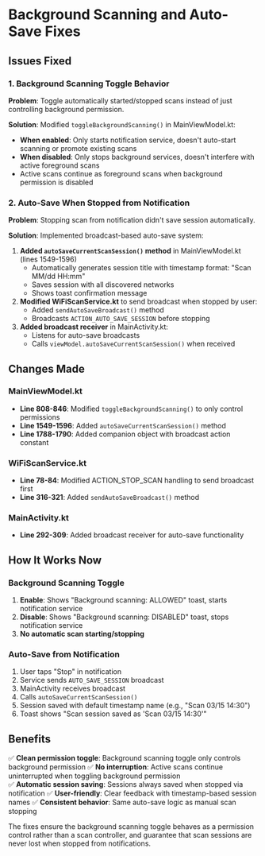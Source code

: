 # Background Scanning and Auto-Save Fixes

## Issues Fixed

### 1. Background Scanning Toggle Behavior
**Problem**: Toggle automatically started/stopped scans instead of just controlling background permission.

**Solution**: Modified `toggleBackgroundScanning()` in MainViewModel.kt:
- **When enabled**: Only starts notification service, doesn't auto-start scanning or promote existing scans
- **When disabled**: Only stops background services, doesn't interfere with active foreground scans
- Active scans continue as foreground scans when background permission is disabled

### 2. Auto-Save When Stopped from Notification
**Problem**: Stopping scan from notification didn't save session automatically.

**Solution**: Implemented broadcast-based auto-save system:
1. **Added `autoSaveCurrentScanSession()` method** in MainViewModel.kt (lines 1549-1596)
   - Automatically generates session title with timestamp format: "Scan MM/dd HH:mm"
   - Saves session with all discovered networks
   - Shows toast confirmation message
2. **Modified WiFiScanService.kt** to send broadcast when stopped by user:
   - Added `sendAutoSaveBroadcast()` method 
   - Broadcasts `ACTION_AUTO_SAVE_SESSION` before stopping
3. **Added broadcast receiver** in MainActivity.kt:
   - Listens for auto-save broadcasts
   - Calls `viewModel.autoSaveCurrentScanSession()` when received

## Changes Made

### MainViewModel.kt
- **Line 808-846**: Modified `toggleBackgroundScanning()` to only control permissions
- **Line 1549-1596**: Added `autoSaveCurrentScanSession()` method
- **Line 1788-1790**: Added companion object with broadcast action constant

### WiFiScanService.kt  
- **Line 78-84**: Modified ACTION_STOP_SCAN handling to send broadcast first
- **Line 316-321**: Added `sendAutoSaveBroadcast()` method

### MainActivity.kt
- **Line 292-309**: Added broadcast receiver for auto-save functionality

## How It Works Now

### Background Scanning Toggle
1. **Enable**: Shows "Background scanning: ALLOWED" toast, starts notification service
2. **Disable**: Shows "Background scanning: DISABLED" toast, stops notification service
3. **No automatic scan starting/stopping**

### Auto-Save from Notification
1. User taps "Stop" in notification
2. Service sends `AUTO_SAVE_SESSION` broadcast
3. MainActivity receives broadcast
4. Calls `autoSaveCurrentScanSession()`
5. Session saved with default timestamp name (e.g., "Scan 03/15 14:30")
6. Toast shows "Scan session saved as 'Scan 03/15 14:30'"

## Benefits

✅ **Clean permission toggle**: Background scanning toggle only controls background permission
✅ **No interruption**: Active scans continue uninterrupted when toggling background permission  
✅ **Automatic session saving**: Sessions always saved when stopped via notification
✅ **User-friendly**: Clear feedback with timestamp-based session names
✅ **Consistent behavior**: Same auto-save logic as manual scan stopping

The fixes ensure the background scanning toggle behaves as a permission control rather than a scan controller, and guarantee that scan sessions are never lost when stopped from notifications.